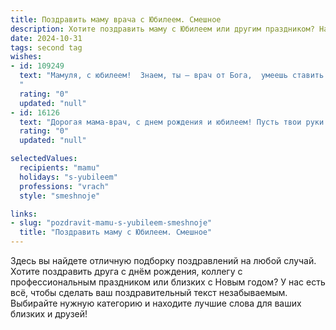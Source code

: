 ```yaml
---
title: Поздравить маму врача с Юбилеем. Смешное
description: Хотите поздравить маму с Юбилеем или другим праздником? Наш ИИ создаст незабываемое поздравление, а вы обязательно выделитесь среди других.  
date: 2024-10-31
tags: second tag
wishes:
- id: 109249
  text: "Мамуля, с юбилеем!  Знаем, ты – врач от Бога,  умеешь ставить диагнозы даже по одному взгляду!  Но сегодня  диагноз один –  \"Юбилейная радость\"!  Пусть этот праздник будет таким же  безоблачным, как твоя (надеюсь, заслуженная!) пенсия, а здоровье — крепче, чем твои нервы за годы работы!  С днем рождения!
  "
  rating: "0"
  updated: "null"
- id: 16126
  text: "Дорогая мама-врач, с днем рождения и юбилеем! Пусть твои руки лечат, а мозг – шутит, и ты всегда находишь лекарство от скуки! Желаю тебе здоровья, как у слона, и юмора, как у клоуна. Пусть каждый твой пациент уходит здоровым, а каждый твой анекдот – живой! Смех продлевает жизнь, так что держись на волне смеха и здоровья! С праздником, мама!"
  rating: "0"
  updated: "null"

selectedValues:
  recipients: "mamu"
  holidays: "s-yubileem"
  professions: "vrach"
  style: "smeshnoje"

links:
- slug: "pozdravit-mamu-s-yubileem-smeshnoje"
  title: "Поздравить маму с Юбилеем. Смешное"
---
```


Здесь вы найдете отличную подборку поздравлений на любой случай.
Хотите поздравить друга с днём рождения, коллегу с профессиональным праздником или близких с Новым годом? У нас есть всё, чтобы сделать ваш поздравительный текст незабываемым. Выбирайте нужную категорию и находите лучшие слова для ваших близких и друзей!
